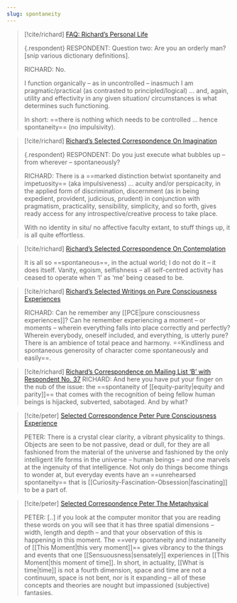 ```yaml
---
slug: spontaneity
---
```

> [!cite/richard] [FAQ: Richard’s Personal Life](https://actualfreedom.com.au/sundry/frequentquestions/FAQ13a.htm)
> 
> {.respondent}
> RESPONDENT: Question two: Are you an orderly man? [snip various dictionary definitions].
> 
> RICHARD: No.
> 
> I function organically – as in uncontrolled – inasmuch I am pragmatic/practical (as contrasted to principled/logical) ... and, again, utility and effectivity in any given situation/ circumstances is what determines such functioning.
> 
> In short: ==there is nothing which needs to be controlled ... hence spontaneity== (no impulsivity).

> [!cite/richard] [Richard’s Selected Correspondence On Imagination](https://actualfreedom.com.au/richard/selectedcorrespondence/sc-imagination.htm)
> 
> {.respondent}
> RESPONDENT: Do you just execute what bubbles up – from wherever – spontaneously?
> 
> RICHARD: There is a ==marked distinction betwixt spontaneity and impetuosity== (aka impulsiveness) ... acuity and/or perspicacity, in the applied form of discrimination, discernment (as in being expedient, provident, judicious, prudent) in conjunction with pragmatism, practicality, sensibility, simplicity, and so forth, gives ready access for any introspective/creative process to take place.
> 
> With no identity in situ/ no affective faculty extant, to stuff things up, it is all quite effortless.

> [!cite/richard] [Richard’s Selected Correspondence On Contemplation](https://actualfreedom.com.au/richard/selectedcorrespondence/sc-contemplation.htm)
> 
> It is all so ==spontaneous==, in the actual world; I do not do it – it does itself. Vanity, egoism, selfishness – all self-centred activity has ceased to operate when ‘I’ as ‘me’ being ceased to be.

> [!cite/richard] [Richard’s Selected Writings on Pure Consciousness Experiences](https://www.actualfreedom.com.au/richard/selectedwriting/sw-pce.htm)
> 
> RICHARD: Can he remember any [[PCE|pure consciousness experiences]]? Can he remember experiencing a moment – or moments – wherein everything falls into place correctly and perfectly? Wherein everybody, oneself included, and everything, is utterly pure? There is an ambience of total peace and harmony. ==Kindliness and spontaneous generosity of character come spontaneously and easily==.


> [!cite/richard] [Richard’s Correspondence on Mailing List ‘B’ with Respondent No. 37](https://www.actualfreedom.com.au/richard/listbcorrespondence/listb37.htm)
> RICHARD: And here you have put your finger on the nub of the issue: the ==spontaneity of [[equity-parity|equity and parity]]== that comes with the recognition of being fellow human beings is hijacked, subverted, sabotaged. And by what?

> [!cite/peter] [Selected Correspondence Peter Pure Consciousness Experience](https://actualfreedom.com.au/actualism/peter/selected-correspondence/corr-pce2.htm)
> 
> PETER: There is a crystal clear clarity, a vibrant physicality to things. Objects are seen to be not passive, dead or dull, for they are all fashioned from the material of the universe and fashioned by the only intelligent life forms in the universe – human beings – and one marvels at the ingenuity of that intelligence. Not only do things become things to wonder at, but everyday events have an ==unrehearsed spontaneity== that is [[Curiosity-Fascination-Obsession|fascinating]] to be a part of.

> [!cite/peter] [Selected Correspondence Peter The Metaphysical](https://actualfreedom.com.au/actualism/peter/selected-correspondence/corr-metaphysical.htm)
> 
> PETER: [..] if you look at the computer monitor that you are reading these words on you will see that it has three spatial dimensions – width, length and depth – and that your observation of this is happening in this moment. The ==very spontaneity and instantaneity of [[This Moment|this very moment]]== gives vibrancy to the things and events that one [[Sensuousness|sensately]] experiences in [[This Moment|this moment of time]]. In short, in actuality, [[What is time|time]] is not a fourth dimension, space and time are not a continuum, space is not bent, nor is it expanding – all of these concepts and theories are nought but impassioned (subjective) fantasies.